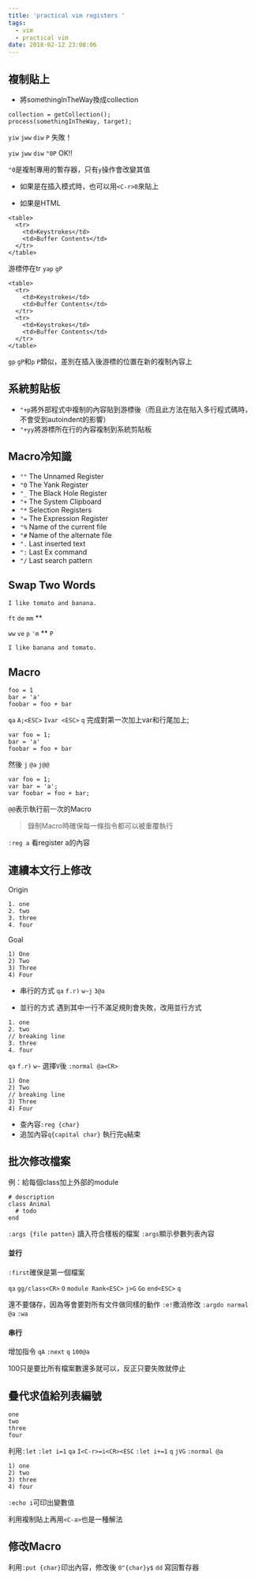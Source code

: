 ```yaml
---
title: 'practical vim registers '
tags:
  - vim
  - practical vim
date: 2018-02-12 23:08:06
---
```



## 複制貼上

- 將somethingInTheWay換成collection
```
collection = getCollection();
process(somethingInTheWay, target);
```

`yiw` `jww` `diw` `P` 失敗！

`yiw` `jww` `diw` `"0P` OK!!

`"0`是複制專用的暫存器，只有`y`操作會改變其值

- 如果是在插入模式時，也可以用`<C-r>0`來貼上

- 如果是HTML
```
<table>
  <tr>
    <td>Keystrokes</td>
    <td>Buffer Contents</td>
  </tr>
</table>
```

游標停在tr
`yap` `gP`

```
<table>
  <tr>
    <td>Keystrokes</td>
    <td>Buffer Contents</td>
  </tr>
  <tr>
    <td>Keystrokes</td>
    <td>Buffer Contents</td>
  </tr>
</table>
```

`gp` `gP`和`p` `P`類似，差別在插入後游標的位置在新的複制內容上

## 系統剪貼板

- `"+p`將外部程式中複制的內容貼到游標後（而且此方法在貼入多行程式碼時，不會受到autoindent的影響）
- `"+yy`將游標所在行的內容複制到系統剪貼板

## Macro冷知識

- `""` The Unnamed Register
- `"0` The Yank Register
- `"_` The Black Hole Register
- `"+` The System Clipboard
- `"*` Selection Registers
- `"=` The Expression Register
- `"%` Name of the current file
- `"#` Name of the alternate file
- `".` Last inserted text
- `":` Last Ex command
- `"/` Last search pattern

## Swap Two Words

```
I like tomato and banana.
```

`ft` `de`
`mm` **

`ww` `ve` `p`
`'m` **
`P`


```
I like banana and tomato.
```

## Macro

```
foo = 1
bar = 'a'
foobar = foo + bar
```

`qa` `A;<ESC>` `Ivar <ESC>` `q`
完成對第一次加上var和行尾加上;

```
var foo = 1;
bar = 'a'
foobar = foo + bar
```

然後 `j` `@a` `j@@`
```
var foo = 1;
var bar = 'a';
var foobar = foo + bar;
```
`@@`表示執行前一次的Macro

> 錄制Macro時確保每一條指令都可以被重覆執行

`:reg a`
看register a的內容


## 連續本文行上修改

Origin
```
1. one
2. two
3. three
4. four
```

Goal
```
1) One
2) Two
3) Three
4) Four
```

- 串行的方式
`qa` `f.r)` `w~j`
`3@a`

- 並行的方式
遇到其中一行不滿足規則會失敗，改用並行方式
```
1. one
2. two
// breaking line
3. three
4. four
```
`qa` `f.r)` `w~`
選擇`V`後
`:normal @a<CR>`

```
1) One
2) Two
// breaking line
3) Three
4) Four
```

- 查內容`:reg {char}`
- 追加內容`q{capital char}` 執行完`q`結束

## 批次修改檔案

例：給每個class加上外部的module
```
# description
class Animal
  # todo
end
```

`:args {file patten}` 讀入符合樣板的檔案
`:args`顯示參數列表內容

#### 並行
`:first`確保是第一個檔案

`qa`
`gg/class<CR>`
`O` `module Rank<ESC>`
`j>G`
`Go` `end<ESC>`
`q`

還不要儲存，因為等會要對所有文件做同樣的動作
`:e!`撒消修改
`:argdo narmal @a`
`:wa`

#### 串行

增加指令
`qA`
`:next`
`q`
`100@a`

100只是要比所有檔案數還多就可以，反正只要失敗就停止

## 疊代求值給列表編號

```
one
two
three
four
```

利用`:let`
`:let i=1`
`qa`
`I<C-r>=i<CR><ESC`
`:let i+=1`
`q`
`jVG`
`:normal @a`

```
1) one
2) two
3) three
4) four
```

`:echo i`可印出變數值

利用複制貼上再用`<C-a>`也是一種解法

## 修改Macro

利用`:put {char}`印出內容，修改後
`0"{char}y$` `dd` 寫回暫存器


